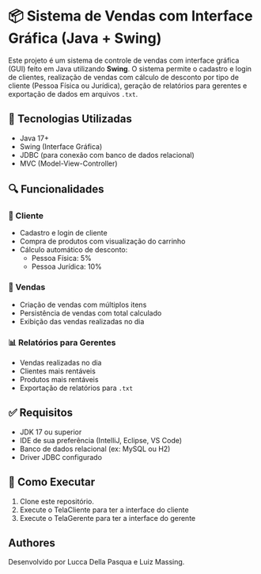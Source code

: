 # 📦 Sistema de Vendas com Interface Gráfica (Java + Swing)

Este projeto é um sistema de controle de vendas com interface gráfica (GUI) feito em Java utilizando **Swing**. O sistema permite o cadastro e login de clientes, realização de vendas com cálculo de desconto por tipo de cliente (Pessoa Física ou Jurídica), geração de relatórios para gerentes e exportação de dados em arquivos `.txt`.

## 🧰 Tecnologias Utilizadas

- Java 17+
- Swing (Interface Gráfica)
- JDBC (para conexão com banco de dados relacional)
- MVC (Model-View-Controller)

## 🔍 Funcionalidades

### 🛒 Cliente
- Cadastro e login de cliente
- Compra de produtos com visualização do carrinho
- Cálculo automático de desconto:
  - Pessoa Física: 5%
  - Pessoa Jurídica: 10%

### 🧾 Vendas
- Criação de vendas com múltiplos itens
- Persistência de vendas com total calculado
- Exibição das vendas realizadas no dia

### 📊 Relatórios para Gerentes
- Vendas realizadas no dia
- Clientes mais rentáveis
- Produtos mais rentáveis
- Exportação de relatórios para `.txt`


## ✅ Requisitos

- JDK 17 ou superior
- IDE de sua preferência (IntelliJ, Eclipse, VS Code)
- Banco de dados relacional (ex: MySQL ou H2)
- Driver JDBC configurado

## 🚀 Como Executar

1. Clone este repositório.
2. Execute o TelaCliente para ter a interface do cliente
3. Execute o TelaGerente para ter a interface do gerente

## Authores
Desenvolvido por Lucca Della Pasqua e Luiz Massing.


